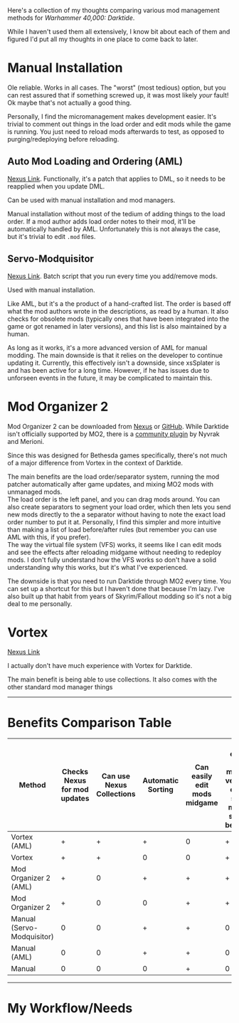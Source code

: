 Here's a collection of my thoughts comparing various mod management methods for *Warhammer 40,000: Darktide*.

While I haven't used them all extensively, I know bit about each of them and figured I'd put all my thoughts in one place to come back to later.

# Manual Installation
Ole reliable. Works in all cases. The "worst" (most tedious) option, but you can rest assured that if something screwed up, it was most likely *your* fault! Ok maybe that's not actually a good thing.

Personally, I find the micromanagement makes development easier. It's trivial to comment out things in the load order and edit mods while the game is running. You just need to reload mods afterwards to test, as opposed to purging/redeploying before reloading.

## Auto Mod Loading and Ordering (AML)
[Nexus Link](https://www.nexusmods.com/warhammer40kdarktide/mods/246). Functionally, it's a patch that applies to DML, so it needs to be reapplied when you update DML.

Can be used with manual installation and mod managers.

Manual installation without most of the tedium of adding things to the load order. If a mod author adds load order notes to their mod, it'll be automatically handled by AML. Unfortunately this is not always the case, but it's trivial to edit `.mod` files.

## Servo-Modquisitor
[Nexus Link](https://www.nexusmods.com/warhammer40kdarktide/mods/139). Batch script that you run every time you add/remove mods.

Used with manual installation.

Like AML, but it's a the product of a hand-crafted list. The order is based off what the mod authors wrote in the descriptions, as read by a human. It also checks for obsolete mods (typically ones that have been integrated into the game or got renamed in later versions), and this list is also maintained by a human.

As long as it works, it's a more advanced version of AML for manual modding. The main downside is that it relies on the developer to continue updating it. Currently, this effectively isn't a downside, since xsSplater is and has been active for a long time. However, if he has issues due to unforseen events in the future, it may be complicated to maintain this.

# Mod Organizer 2
Mod Organizer 2 can be downloaded from [Nexus](https://www.nexusmods.com/skyrimspecialedition/mods/6194) or [GitHub](https://github.com/ModOrganizer2/modorganizer/releases/latest). While Darktide isn't officially supported by MO2, there is a [community plugin](https://www.nexusmods.com/warhammer40kdarktide/mods/492) by Nyvrak and Merioni. 

Since this was designed for Bethesda games specifically, there's not much of a major difference from Vortex in the context of Darktide. 

The main benefits are the load order/separator system, running the mod patcher automatically after game updates, and mixing MO2 mods with unmanaged mods.  \
The load order is the left panel, and you can drag mods around. You can also create separators to segment your load order, which then lets you send new mods directly to the a separator without having to note the exact load order number to put it at. Personally, I find this simpler and more intuitive than making a list of load before/after rules (but remember you can use AML with this, if you prefer).  \
The way the virtual file system (VFS) works, it seems like I can edit mods and see the effects after reloading midgame without needing to redeploy mods. I don't fully understand how the VFS works so don't have a solid understanding why this works, but it's what I've experienced.

The downside is that you need to run Darktide through MO2 every time. You can set up a shortcut for this but I haven't done that because I'm lazy. I've also built up that habit from years of Skyrim/Fallout modding so it's not a big deal to me personally.

# Vortex
[Nexus Link](https://www.nexusmods.com/site/mods/684)

I actually don't have much experience with Vortex for Darktide.

The main benefit is being able to use collections. It also comes with the other standard mod manager things

---
# Benefits Comparison Table
| Method                     | Checks Nexus for mod updates | Can use Nexus Collections | Automatic Sorting | Can easily edit mods midgame | Can easily have multiple versions of the same mod to switch between | Can separate have seperate copies of files to selectively overwrite | Automatic Mod Retoggle After Game Update | Functions Without Further Action After DML Update | Won't Start to Become Outdated If the Original Developer Dies | 
|----------------------------|------------------------------|---------------------------|-------------------|------------------------------|---------------------------------------------------------------------|---------------------------------------------------------------------|------------------------------------------|---------------------------------------------------|---------------------------------------------------------------|
| Vortex (AML)               |  +                           |  +                        |  +                | 0                            |  +                                                                  | +                                                                   |  0                                       | +                                                 | +                                                             |
| Vortex                     |  +                           |  +                        |  0                | 0                            |  +                                                                  | +                                                                   |  0                                       | +                                                 | +                                                             |
| Mod Organizer 2 (AML)      |  +                           |  0                        |  +                | +                            |  +                                                                  | +                                                                   |  +                                       | +                                                 | +                                                             |
| Mod Organizer 2            |  +                           |  0                        |  0                | +                            |  +                                                                  | +                                                                   |  +                                       | +                                                 | +                                                             |
| Manual (Servo-Modquisitor) |  0                           |  0                        |  +                | +                            |  0                                                                  | 0                                                                   |  0                                       | +                                                 | 0                                                             |
| Manual (AML)               |  0                           |  0                        |  +                | +                            |  0                                                                  | 0                                                                   |  0                                       | 0                                                 | +                                                             |
| Manual                     |  0                           |  0                        |  0                | +                            |  0                                                                  | 0                                                                   |  0                                       | +                                                 | +                                                             |

---

# My Workflow/Needs

